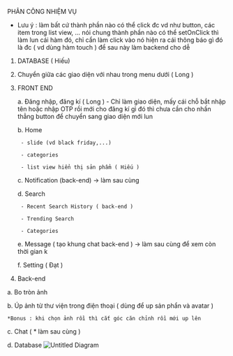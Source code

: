PHÂN CÔNG NHIỆM VỤ

- Lưu ý : làm bất cứ thành phần nào có thể click đc vd như button, các item trong list view, ...
nói chung thành phần nào có thể setOnClick thì làm lun cái hàm đó, chỉ cẩn làm click vào nó hiện ra cái thông báo gì đó là đc
( vd dùng hàm touch ) để sau này làm backend cho dễ 


1. DATABASE ( Hiếu)
2. Chuyển giữa các giao diện với nhau trong menu dưới ( Long )
3. FRONT END

	a. Đăng nhập, đăng kí  ( Long )
                - Chỉ làm giao diện, mấy cái chỗ bắt nhập tên hoặc nhập OTP rồi mới cho đăng kí gì đó thì chưa cần cho nhấn thẳng button 
                để chuyển sang giao diện mới lun
 
	b. Home 
        
		- slide (vd black friday,...)
                
		- categories 
                
		- list view hiển thị sản phẩm ( Hiếu )
                

	c. Notification (back-end) -> làm sau cùng 
       
	d. Search
        
		- Recent Search History ( back-end )
                
		- Trending Search 
                
		- Categories 
                
	e. Message ( tạo khung chat back-end ) -> làm sau cùng để xem còn thời gian k
        
	f. Setting ( Đạt )


4. Back-end

a. Bo tròn ảnh 

b. Úp ảnh từ thư viện trong điện thoại ( dùng để up sản phẩn và avatar ) 

	*Bonus : khi chọn ảnh rồi thì cắt góc căn chỉnh rồi mới up lên
c. Chat ( * làm sau cùng )

d. Database 
![Untitled Diagram](https://user-images.githubusercontent.com/66076345/125297331-58680400-e351-11eb-98f1-9ac3906cf98d.png)

		
